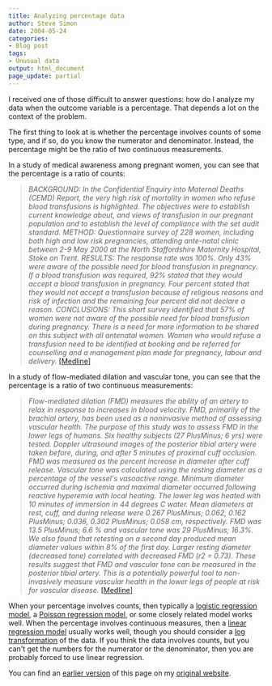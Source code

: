 ```yaml
---
title: Analyzing percentage data
author: Steve Simon
date: 2004-05-24
categories:
- Blog post
tags:
- Unusual data
output: html_document
page_update: partial
---
```

I received one of those difficult to answer questions: how do I analyze
my data when the outcome variable is a percentage. That depends a lot on
the context of the problem.

The first thing to look at is whether the percentage involves counts of
some type, and if so, do you know the numerator and denominator.
Instead, the percentage might be the ratio of two continuous
measurements.

In a study of medical awareness among pregnant women, you can see that
the percentage is a ratio of counts:

> *BACKGROUND: In the Confidential Enquiry into Maternal Deaths (CEMD)
> Report, the very high risk of mortality in women who refuse blood
> transfusions is highlighted. The objectives were to establish current
> knowledge about, and views of transfusion in our pregnant population
> and to establish the level of compliance with the set audit standard.
> METHOD: Questionnaire survey of 228 women, including both high and low
> risk pregnancies, attending ante-natal clinic between 2-9 May 2000 at
> the North Staffordshire Maternity Hospital, Stoke on Trent. RESULTS:
> The response rate was 100%. Only 43% were aware of the possible need
> for blood transfusion in pregnancy. If a blood transfusion was
> required, 92% stated that they would accept a blood transfusion in
> pregnancy. Four percent stated that they would not accept a
> transfusion because of religious reasons and risk of infection and the
> remaining four percent did not declare a reason. CONCLUSIONS: This
> short survey identified that 57% of women were not aware of the
> possible need for blood transfusion during pregnancy. There is a need
> for more information to be shared on this subject with all antenatal
> women. Women who would refuse a transfusion need to be identified at
> booking and be referred for counselling and a management plan made for
> pregnancy, labour and delivery.*
> [\[Medline\]](http://www.ncbi.nlm.nih.gov/entrez/query.fcgi?cmd=Retrieve&db=pubmed&dopt=Abstract&list_uids=12323080)

In a study of flow-mediated dilation and vascular tone, you can see that
the percentage is a ratio of two continuous measurements:

> *Flow-mediated dilation (FMD) measures the ability of an artery to
> relax in response to increases in blood velocity. FMD, primarily of
> the brachial artery, has been used as a noninvasive method of
> assessing vascular health. The purpose of this study was to assess FMD
> in the lower legs of humans. Six healthy subjects (27 PlusMinus; 6
> yrs) were tested. Doppler ultrasound images of the posterior tibial
> artery were taken before, during, and after 5 minutes of proximal cuff
> occlusion. FMD was measured as the percent increase in diameter after
> cuff release. Vascular tone was calculated using the resting diameter
> as a percentage of the vessel's vasoactive range. Minimum diameter
> occurred during ischemia and maximal diameter occurred following
> reactive hyperemia with local heating. The lower leg was heated with
> 10 minutes of immersion in 44 degrees C water. Mean diameters at rest,
> cuff, and during release were 0.267 PlusMinus; 0.062, 0.162 PlusMinus;
> 0.036, 0.302 PlusMinus; 0.058 cm, respectively. FMD was 13.5
> PlusMinus; 6.6 % and vascular tone was 29 PlusMinus; 16.3%. We also
> found that retesting on a second day produced mean diameter values
> within 8% of the first day. Larger resting diameter (decreased tone)
> correlated with decreased FMD (r2 = 0.73). These results suggest that
> FMD and vascular tone can be measured in the posterior tibial artery.
> This is a potentially powerful tool to non-invasively measure vascular
> health in the lower legs of people at risk for vascular disease.*
> [\[Medline\]](http://www.ncbi.nlm.nih.gov/entrez/query.fcgi?cmd=Retrieve&db=pubmed&dopt=Abstract&list_uids=12628021)

When your percentage involves counts, then typically a [logistic
regression model](../model/logistic.asp), a [Poisson regression
model](../model/poisson.asp), or some closely related model works well.
When the percentage involves continuous measures, then a [linear
regression model](../model/linear.asp) usually works well, though you
should consider a [log transformation](../model/log.asp) of the data. If
you think the data involves counts, but you can't get the numbers for
the numerator or the denominator, then you are probably forced to use
linear regression.

You can find an [earlier version](http://www.pmean.com/04/percentage.html) of this page on my [original website](http://www.pmean.com/original_site.html).
